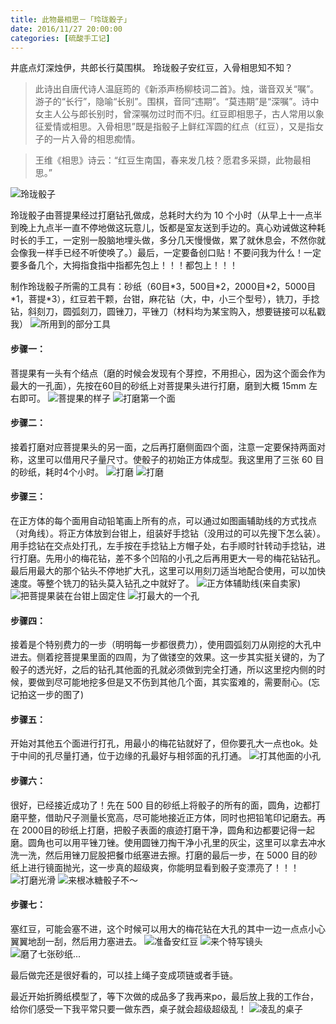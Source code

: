 ```yaml
---
title: 此物最相思－「玲珑骰子」
date: 2016/11/27 20:00:00
categories: [硫酸手工记]
---
```


井底点灯深烛伊，共郎长行莫围棋。
玲珑骰子安红豆，入骨相思知不知？

> 此诗出自唐代诗人温庭筠的《新添声杨柳枝词二首》。烛，谐音双关“嘱”。游子的“长行”，隐喻“长别”。围棋，音同“违期”。“莫违期”是“深嘱”。诗中女主人公与郎长别时，曾深嘱勿过时而不归。红豆即相思子，古人常用以象征爱情或相思。入骨相思”既是指骰子上鲜红浑圆的红点（红豆），又是指女子的一片入骨的相思痴情。

> 王维《相思》诗云：“红豆生南国，春来发几枝？愿君多采撷，此物最相思。”

![玲珑骰子](http://7xso7u.com1.z0.glb.clouddn.com/WechatIMG45_meitu_1.jpg)

玲珑骰子由菩提果经过打磨钻孔做成，总耗时大约为 10 个小时（从早上十一点半到晚上九点半一直不停地做这玩意儿，饭都是室友送到手边的。真心劝诫做这种耗时长的手工，一定别一股脑地埋头做，多分几天慢慢做，累了就休息会，不然你就会像我一样手已经不听使唤了。）最后，一定要备创口贴！不要问我为什么！一定要多备几个，大拇指食指中指都先包上！！！都包上！！！

制作玲珑骰子所需的工具有：砂纸（60目\*3，500目\*2，2000目\*2，5000目\*1，菩提\*3），红豆若干颗，台钳，麻花钻（大，中，小三个型号），铣刀，手捻钻，斜刻刀，圆弧刻刀，圆锉刀，平锉刀（材料均为某宝购入，想要链接可以私戳我）
![所用到的部分工具](http://7xso7u.com1.z0.glb.clouddn.com/gongju.jpeg)

#### 步骤一：
菩提果有一头有个结点（磨的时候会发现有个芽控，不用担心，因为这个面会作为最大的一孔面），先按在60目的砂纸上对菩提果头进行打磨，磨到大概 15mm 左右即可。
![菩提果的样子](http://7xso7u.com1.z0.glb.clouddn.com/putiguo.jpeg)
![打磨第一个面](http://7xso7u.com1.z0.glb.clouddn.com/damo.jpeg)

#### 步骤二：
接着打磨对应菩提果头的另一面，之后再打磨侧面四个面，注意一定要保持两面对称，这里可以借用尺子量尺寸。使骰子的初始正方体成型。我这里用了三张 60 目的砂纸，耗时4个小时。
![打磨](http://7xso7u.com1.z0.glb.clouddn.com/damo2.jpeg)
![打磨](http://7xso7u.com1.z0.glb.clouddn.com/damo3.jpeg)

#### 步骤三：
在正方体的每个面用自动铅笔画上所有的点，可以通过如图画辅助线的方式找点（对角线）。将正方体放到台钳上，组装好手捻钻（没用过的可以先搜下怎么装）。用手捻钻在交点处打孔，左手按在手捻钻上方帽子处，右手顺时针转动手捻钻，进行打磨。先用小的梅花钻，差不多个凹陷的小孔之后再用更大一号的梅花钻钻孔。最后用最大的那个钻头不停地扩大孔，这里可以用刻刀适当地配合使用，可以加快速度。等整个铣刀的钻头莫入钻孔之中就好了。
![正方体辅助线(来自卖家)](http://7xso7u.com1.z0.glb.clouddn.com/%E5%B1%8F%E5%B9%95%E5%BF%AB%E7%85%A7%202016-11-27%2020.48.50.png)
![把菩提果装在台钳上固定住](http://7xso7u.com1.z0.glb.clouddn.com/dakong.jpeg)
![打最大的一个孔](http://7xso7u.com1.z0.glb.clouddn.com/dakong2.jpeg)

####  步骤四：
接着是个特别费力的一步（明明每一步都很费力），使用圆弧刻刀从刚挖的大孔中进去。侧着挖菩提果里面的四周，为了做镂空的效果。这一步其实挺关键的，为了骰子的透光好，之后的钻孔其他面的孔就必须做到完全打通，所以这里挖内侧的时候，要做到尽可能地挖多但是又不伤到其他几个面，其实蛮难的，需要耐心。(忘记拍这一步的图了)

#### 步骤五：
开始对其他五个面进行打孔，用最小的梅花钻就好了，但你要孔大一点也ok。处于中间的孔尽量打通，位于边缘的孔最好与相邻面的孔打通。
![打其他面的小孔](http://7xso7u.com1.z0.glb.clouddn.com/dakong3.jpeg)

#### 步骤六：
很好，已经接近成功了！先在 500 目的砂纸上将骰子的所有的面，圆角，边都打磨平整，借助尺子测量长宽高，尽可能地接近正方体，同时也把铅笔印记磨去。再在 2000目的砂纸上打磨，把骰子表面的痕迹打磨干净，圆角和边都要记得一起磨。圆角也可以用平锉刀锉。使用圆锉刀掏干净小孔里的灰尘，这里可以拿去冲水洗一洗，然后用锉刀屁股把餐巾纸塞进去擦。打磨的最后一步，在 5000 目的砂纸上进行镜面抛光，这一步真的超级爽，你能明显看到骰子变漂亮了！！！
![打磨光滑](http://7xso7u.com1.z0.glb.clouddn.com/damo4.jpeg)
![来根冰糖骰子不～](http://7xso7u.com1.z0.glb.clouddn.com/damo5.jpeg)

#### 步骤七：
塞红豆，可能会塞不进，这个时候可以用大的梅花钻在大孔的其中一边一点点小心翼翼地刮一刮，然后用力塞进去。
![准备安红豆](http://7xso7u.com1.z0.glb.clouddn.com/anhongdou.jpeg)
![来个特写镜头](http://7xso7u.com1.z0.glb.clouddn.com/WechatIMG42.jpeg)
![磨了七张砂纸...](http://7xso7u.com1.z0.glb.clouddn.com/shazhi.jpeg)

最后做完还是很好看的，可以挂上绳子变成项链或者手链。

最近开始折腾纸模型了，等下次做的成品多了我再来po，最后放上我的工作台，给你们感受一下我平常只要一做东西，桌子就会超级超级乱！
![凌乱的桌子](http://7xso7u.com1.z0.glb.clouddn.com/WechatIMG30.jpeg)
